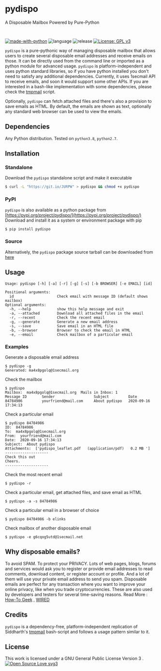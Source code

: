 
<h1>
<b>pydispo</b>
</h1>
<p> A Disposable Mailbox Powered by Pure-Python</p><br>

[![made-with-python](https://img.shields.io/badge/Made%20with-Python-1f425f.svg)](https://www.python.org/)
![language](https://img.shields.io/github/languages/top/aakash30jan/pydispo)
![release](https://img.shields.io/github/v/release/aakash30jan/pydispo)
[![License: GPL v3](https://img.shields.io/badge/License-GPL%20v3-blue.svg)](http://www.gnu.org/licenses/gpl-3.0)

`pydispo` is a pure-pythonic way of managing disposable mailbox that allows users to create several disposable email addresses and receive emails on those. It can be directly used from the command line or imported as a python module for advanced usage. `pydispo` is platform-independent and uses python standard libraries, so if you have python installed you don't need to satisfy any additional dependencies. Currently, it uses 1secmail API to receive emails, and soon it would support some other APIs.  If you are interested in a bash-like implementation with some dependencies, please check the [tmpmail](https://github.com/sdushantha/tmpmail) script. 

Optionally, `pydispo` can fetch attached files and there's also a provision to save emails as HTML.  By default, the emails are shown as text, optionally any standard web browser can be used to view the emails. 


## Dependencies
Any Python distribution. Tested on `python3.8`, `python2.7`.

## Installation
### Standalone 
Download the `pydispo` standalone script and make it executable
```bash
$ curl -L "https://git.io/JURPW" > pydispo && chmod +x pydispo
```

### PyPI
`pydispo` is also available as a python package from [https://pypi.org/project/pydispo/](https://pypi.org/project/pydispo/)
Download and install it as a system or environment package with pip
```bash
$ pip install pydispo
```

### Source
Alternatively, the `pydispo` package source tarball can be downloaded from [here](https://github.com/aakash30jan/pydispo/blob/master/pydispo-20.9a0.tar.gz?raw=true)

## Usage
```console
Usage: pydispo [-h] [-a] [-r] [-g] [-s] [-b BROWSER] [-e EMAIL] [id]

Positional arguments:
  id                    Check email with message ID (default shows mailbox)
Optional arguments:
  -h, --help            show this help message and exit
  -a, --attached        Download all attached files in the email
  -r, --recent          Check the recent email
  -g, --generate        Generate a new email address
  -s, --save            Save email in an HTML file
  -b, --browser         Browser to check the email in HTML
  -e, --email           Check mailbox of a particular email

```

### Examples
Generate a disposable email address
```console
$ pydispo -g
Generated: ma4x8pgolq@1secmail.org
```

Check the mailbox
```console
$ pydispo
Mailbox:  ma4x8pgolq@1secmail.org  Mails in Inbox: 1
Message ID       Sender                  Subject         Date
84784986         yourfriend@mail.com     About pydispo   2020-09-16 17:34:13
```

Check a particular email
```console
$ pydispo 84784986
ID:  84784986
To:  ma4x8pgolq@1secmail.org
From:  yourfriend@mail.com
Date:  2020-09-16 17:34:13
Subject:  About pydispo
Attachments:  ['pydispo_leaflet.pdf   (application/pdf)   0.2 MB ']
--------------------
Check this out
Cheers.
--------------------
```

Check the most recent email
```console
$ pydispo -r
```

Check a particular email, get attached files, and save email as HTML 
```console
$ pydispo -a -s 84784986 
```

Check a particular email in a browser of choice
```console
$ pydispo 84784986 -b elinks
```

Check mailbox of another disposable email 
```console
$ pydispo -e g6cqog5utd@1secmail.net
```

## Why disposable emails?
To avoid SPAM. To protect your PRIVACY.  Lots of web pages, blogs, forums and services would ask you to register or provide email addresses to read comments, download content, or register account or profile. And a lot of them will use your private email address to send you spam. Disposable emails are perfect for any transaction where you want to improve your online privacy, like when you trade cryptocurrencies. These are also used by developers and testers for several time-saving reasons.
Read More : [How-To Geek](https://www.howtogeek.com/tips/protect-yourself-from-spam-with-free-disposable-email-addresses/) ,  [WIRED](https://www.wired.com/story/avoid-spam-disposable-email-burner-phone-number/) 

## Credits 
`pydispo` is a dependency-free, platform-independent replication of Siddharth's [tmpmail](https://github.com/sdushantha/tmpmail) bash-script and follows a usage pattern similar to it. 


## License
This work is licensed under a GNU General Public License Version 3 . [![Open Source Love svg3](https://badges.frapsoft.com/os/v3/open-source.svg?v=103)](https://github.com/ellerbrock/open-source-badges/)



